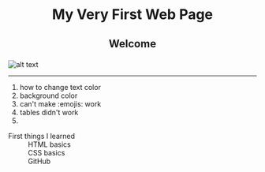 <h1><p style="text-align:center"> My Very First Web Page</p></h1>


<h2><p style="text-align:center">Welcome<p></h2>

![alt text](https://images.unsplash.com/photo-1518775005910-7aa25aa9614a?ixlib=rb-0.3.5&ixid=eyJhcHBfaWQiOjEyMDd9&s=f98dec0a90f164b534bda2ddffc26eac&auto=format&fit=crop&w=1666&q=80)
___

1. how to change text color
2. background color
3. can't make :emojis: work
4. tables didn't work
5. 

<dl>
<dt>First things I learned</dt>
<dd>HTML basics<dd>
<dd>CSS basics</dd>
<dd>GitHub</dd>
</dl>



